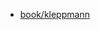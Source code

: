 - [book/kleppmann](~/gdrive/archive/books/cs-math-dsml/DesigningDataIntensiveApplications-Kleppmann.pdf)
